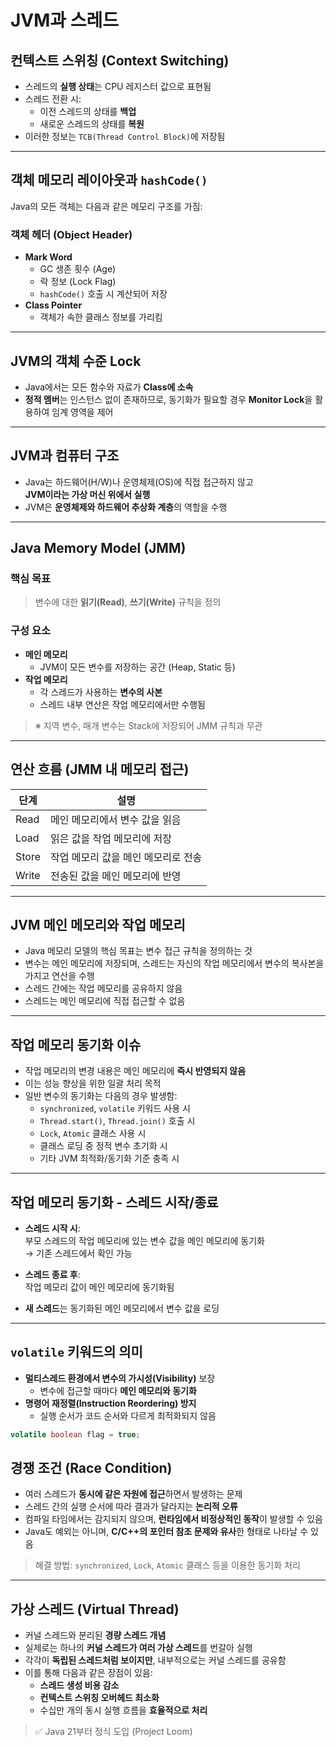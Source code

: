 # JVM과 스레드

## 컨텍스트 스위칭 (Context Switching)

- 스레드의 **실행 상태**는 CPU 레지스터 값으로 표현됨  
- 스레드 전환 시:
  - 이전 스레드의 상태를 **백업**
  - 새로운 스레드의 상태를 **복원**
- 이러한 정보는 `TCB(Thread Control Block)`에 저장됨

---

## 객체 메모리 레이아웃과 `hashCode()`

Java의 모든 객체는 다음과 같은 메모리 구조를 가짐:

### 객체 헤더 (Object Header)

- **Mark Word**
  - GC 생존 횟수 (Age)
  - 락 정보 (Lock Flag)
  - `hashCode()` 호출 시 계산되어 저장
- **Class Pointer**
  - 객체가 속한 클래스 정보를 가리킴

---

## JVM의 객체 수준 Lock

- Java에서는 모든 함수와 자료가 **Class에 소속**
- **정적 멤버**는 인스턴스 없이 존재하므로, 동기화가 필요할 경우 **Monitor Lock**을 활용하여 임계 영역을 제어

---

## JVM과 컴퓨터 구조

- Java는 하드웨어(H/W)나 운영체제(OS)에 직접 접근하지 않고  
  **JVM이라는 가상 머신 위에서 실행**
- JVM은 **운영체제와 하드웨어 추상화 계층**의 역할을 수행

---

## Java Memory Model (JMM)

### 핵심 목표

> 변수에 대한 **읽기(Read)**, **쓰기(Write)** 규칙을 정의

### 구성 요소

- **메인 메모리**
  - JVM이 모든 변수를 저장하는 공간 (Heap, Static 등)
- **작업 메모리**
  - 각 스레드가 사용하는 **변수의 사본**
  - 스레드 내부 연산은 작업 메모리에서만 수행됨

> ※ 지역 변수, 매개 변수는 Stack에 저장되어 JMM 규칙과 무관

---

## 연산 흐름 (JMM 내 메모리 접근)

| 단계   | 설명 |
|--------|------|
| Read   | 메인 메모리에서 변수 값을 읽음 |
| Load   | 읽은 값을 작업 메모리에 저장 |
| Store  | 작업 메모리 값을 메인 메모리로 전송 |
| Write  | 전송된 값을 메인 메모리에 반영 |

---

## JVM 메인 메모리와 작업 메모리

- Java 메모리 모델의 핵심 목표는 변수 접근 규칙을 정의하는 것
- 변수는 메인 메모리에 저장되며, 스레드는 자신의 작업 메모리에서 변수의 복사본을 가지고 연산을 수행
- 스레드 간에는 작업 메모리를 공유하지 않음
- 스레드는 메인 메모리에 직접 접근할 수 없음

---

## 작업 메모리 동기화 이슈

- 작업 메모리의 변경 내용은 메인 메모리에 **즉시 반영되지 않음**
- 이는 성능 향상을 위한 일괄 처리 목적
- 일반 변수의 동기화는 다음의 경우 발생함:
  - `synchronized`, `volatile` 키워드 사용 시
  - `Thread.start()`, `Thread.join()` 호출 시
  - `Lock`, `Atomic` 클래스 사용 시
  - 클래스 로딩 중 정적 변수 초기화 시
  - 기타 JVM 최적화/동기화 기준 충족 시

---

## 작업 메모리 동기화 - 스레드 시작/종료

- **스레드 시작 시**:  
  부모 스레드의 작업 메모리에 있는 변수 값을 메인 메모리에 동기화  
  → 기존 스레드에서 확인 가능

- **스레드 종료 후**:  
  작업 메모리 값이 메인 메모리에 동기화됨

- **새 스레드**는 동기화된 메인 메모리에서 변수 값을 로딩

---

## `volatile` 키워드의 의미

- **멀티스레드 환경에서 변수의 가시성(Visibility)** 보장
  - 변수에 접근할 때마다 **메인 메모리와 동기화**
- **명령어 재정렬(Instruction Reordering) 방지**
  - 실행 순서가 코드 순서와 다르게 최적화되지 않음

```java
volatile boolean flag = true;
```

## 경쟁 조건 (Race Condition)

- 여러 스레드가 **동시에 같은 자원에 접근**하면서 발생하는 문제  
- 스레드 간의 실행 순서에 따라 결과가 달라지는 **논리적 오류**
- 컴파일 타임에서는 감지되지 않으며, **런타임에서 비정상적인 동작**이 발생할 수 있음
- Java도 예외는 아니며, **C/C++의 포인터 참조 문제와 유사**한 형태로 나타날 수 있음

> 해결 방법: `synchronized`, `Lock`, `Atomic` 클래스 등을 이용한 동기화 처리

---

## 가상 스레드 (Virtual Thread)

- 커널 스레드와 분리된 **경량 스레드 개념**
- 실제로는 하나의 **커널 스레드가 여러 가상 스레드**를 번갈아 실행
- 각각이 **독립된 스레드처럼 보이지만**, 내부적으로는 커널 스레드를 공유함
- 이를 통해 다음과 같은 장점이 있음:
  - **스레드 생성 비용 감소**
  - **컨텍스트 스위칭 오버헤드 최소화**
  - 수십만 개의 동시 실행 흐름을 **효율적으로 처리**

> ✅ Java 21부터 정식 도입 (Project Loom)
